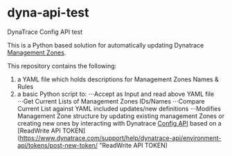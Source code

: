 # dyna-api-test
DynaTrace Config API test

This is a Python based solution for automatically updating Dynatrace [Management Zones](https://www.dynatrace.com/support/help/how-to-use-dynatrace/management-zones/ "Management Zones").

This repository contains the following:
1. a YAML file which holds descriptions for Management Zones Names & Rules 
2. a basic Python script to:
   ⋅⋅⋅Accept as Input and read above YAML file
   ⋅⋅⋅Get Current Lists of Management Zones IDs/Names
   ⋅⋅⋅Compare Current List against YAML included updates/new definitions
   ⋅⋅⋅Modifies Management Zone structure by updating existing management Zones or creating new ones by interacting with Dynatrace [Config API](https://www.dynatrace.com/support/help/dynatrace-api/configuration-api/) based on a [ReadWrite API TOKEN](https://www.dynatrace.com/support/help/dynatrace-api/environment-api/tokens/post-new-token/ "ReadWrite API TOKEN)

